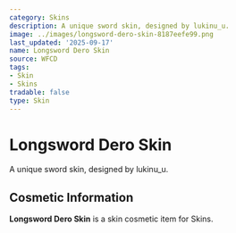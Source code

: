 ```yaml
---
category: Skins
description: A unique sword skin, designed by lukinu_u.
image: ../images/longsword-dero-skin-8187eefe99.png
last_updated: '2025-09-17'
name: Longsword Dero Skin
source: WFCD
tags:
- Skin
- Skins
tradable: false
type: Skin
---
```


# Longsword Dero Skin

A unique sword skin, designed by lukinu_u.

## Cosmetic Information

**Longsword Dero Skin** is a skin cosmetic item for Skins.

